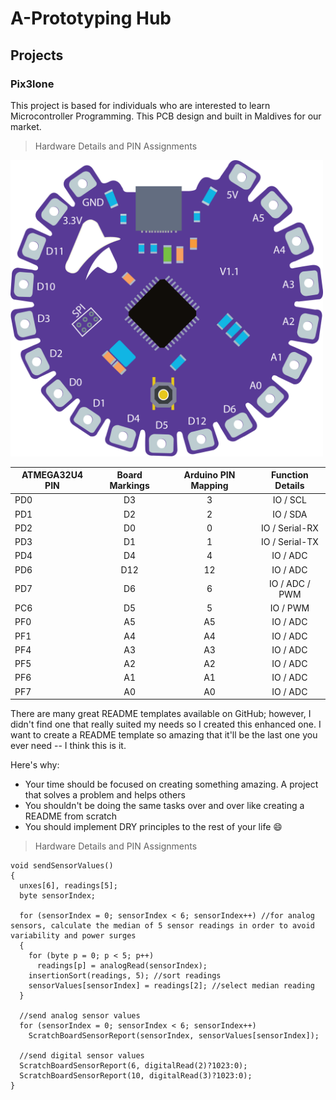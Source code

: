# A-Prototyping Hub

## Projects
### Pix3lone

This project is based for individuals who are interested to learn Microcontroller Programming.
This PCB design and built in Maldives for our market.

> Hardware Details and PIN Assignments

<img src="pixelone-02.png" width="500">

| ATMEGA32U4 PIN  | Board Markings | Arduino PIN Mapping  | Function Details |
| --------------- |:--------------:|:--------------------:|:----------------:|
| PD0             | D3             | 3                    | IO / SCL         |  
| PD1             | D2             | 2                    | IO / SDA         |         
| PD2             | D0             | 0                    | IO / Serial-RX   |
| PD3             | D1             | 1                    | IO / Serial-TX   |
| PD4             | D4             | 4                    | IO / ADC         |
| PD6             | D12            | 12                   | IO / ADC         |
| PD7             | D6             | 6                    | IO / ADC / PWM   |
| PC6             | D5             | 5                    | IO / PWM         |
| PF0             | A5             | A5                   | IO / ADC         |
| PF1             | A4             | A4                   | IO / ADC         |
| PF4             | A3             | A3                   | IO / ADC         |
| PF5             | A2             | A2                   | IO / ADC         |
| PF6             | A1             | A1                   | IO / ADC         |
| PF7             | A0             | A0                   | IO / ADC         |


There are many great README templates available on GitHub; however, I didn't find one that really suited my needs so I created this enhanced one. I want to create a README template so amazing that it'll be the last one you ever need -- I think this is it.

Here's why:
* Your time should be focused on creating something amazing. A project that solves a problem and helps others
* You shouldn't be doing the same tasks over and over like creating a README from scratch
* You should implement DRY principles to the rest of your life :smile:

> Hardware Details and PIN Assignments


```
void sendSensorValues()
{
  unxes[6], readings[5];
  byte sensorIndex;

  for (sensorIndex = 0; sensorIndex < 6; sensorIndex++) //for analog sensors, calculate the median of 5 sensor readings in order to avoid variability and power surges
  {
    for (byte p = 0; p < 5; p++)
      readings[p] = analogRead(sensorIndex);
    insertionSort(readings, 5); //sort readings
    sensorValues[sensorIndex] = readings[2]; //select median reading
  }

  //send analog sensor values
  for (sensorIndex = 0; sensorIndex < 6; sensorIndex++)
    ScratchBoardSensorReport(sensorIndex, sensorValues[sensorIndex]);

  //send digital sensor values
  ScratchBoardSensorReport(6, digitalRead(2)?1023:0);
  ScratchBoardSensorReport(10, digitalRead(3)?1023:0);
}

```
